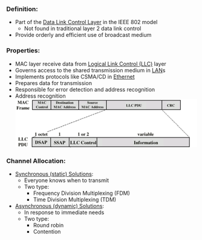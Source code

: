 ### Definition:
- Part of the [Data Link Control Layer](Data%20Link%20Control%20Layer.md) in the IEEE 802 model
	- Not found in traditional layer 2 data link control
- Provide orderly and efficient use of broadcast medium
### Properties:
- MAC layer receive data from [Logical Link Control (LLC)](Logical%20Link%20Control%20(LLC).md) layer
- Governs access to the shared transmission medium in [LAN](LAN.md)s
- Implements protocols like CSMA/CD in [Ethernet](Ethernet.md)
- Prepares data for transmission
- Responsible for error detection and address recognition
- Address recognition
![MAC&LLC](Attachments/MAC&LLC.png)

### Channel Allocation:
- [Synchronous (static) Solutions](Synchronous%20(static)%20Solutions.md):
	- Everyone knows when to transmit
	- Two type:
		- Frequency Division Multiplexing (FDM)
		- Time Division Multiplexing (TDM)
- [Asynchronous (dynamic) Solutions](Asynchronous%20(dynamic)%20Solutions.md):
	- In response to immediate needs
	- Two type:
		- Round robin
		- Contention
